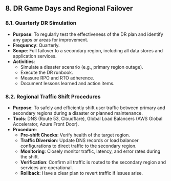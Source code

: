 ## 8. DR Game Days and Regional Failover

### 8.1. Quarterly DR Simulation

- **Purpose**: To regularly test the effectiveness of the DR plan and identify any gaps or areas for improvement.
- **Frequency**: Quarterly.
- **Scope**: Full failover to a secondary region, including all data stores and application services.
- **Activities**:
  - Simulate a disaster scenario (e.g., primary region outage).
  - Execute the DR runbook.
  - Measure RPO and RTO adherence.
  - Document lessons learned and action items.

### 8.2. Regional Traffic Shift Procedures

- **Purpose**: To safely and efficiently shift user traffic between primary and secondary regions during a disaster or planned maintenance.
- **Tools**: DNS (Route 53, Cloudflare), Global Load Balancers (AWS Global Accelerator, Azure Front Door).
- **Procedure**:
  - **Pre-shift Checks**: Verify health of the target region.
  - **Traffic Diversion**: Update DNS records or load balancer configurations to direct traffic to the secondary region.
  - **Monitoring**: Closely monitor traffic, latency, and error rates during the shift.
  - **Verification**: Confirm all traffic is routed to the secondary region and services are operational.
  - **Rollback**: Have a clear plan to revert traffic if issues arise.
